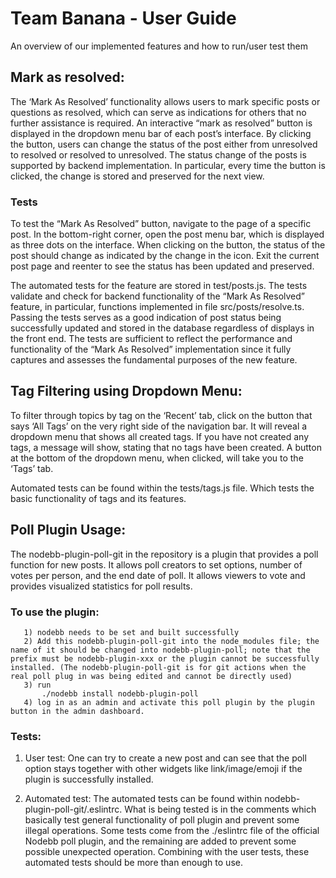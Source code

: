 # Team Banana - User Guide
An overview of our implemented features and how to run/user test them

## Mark as resolved:
The ‘Mark As Resolved’ functionality allows users to mark specific posts or questions as resolved, which can serve as indications for others that no further assistance is required. An interactive “mark as resolved” button is displayed in the dropdown menu bar of each post’s interface. By clicking the button, users can change the status of the post either from unresolved to resolved or resolved to unresolved. The status change of the posts is supported by backend implementation. In particular, every time the button is clicked, the change is stored and preserved for the next view. 

### Tests
To test the “Mark As Resolved” button, navigate to the page of a specific post. In the bottom-right corner, open the post menu bar, which is displayed as three dots on the interface. When clicking on the button, the status of the post should change as indicated by the change in the icon. Exit the current post page and reenter to see the status has been updated and preserved. 

The automated tests for the feature are stored in test/posts.js. The tests validate and check for backend functionality of the “Mark As Resolved” feature, in particular, functions implemented in file src/posts/resolve.ts. Passing the tests serves as a good indication of post status being successfully updated and stored in the database regardless of displays in the front end. The tests are sufficient to reflect the performance and functionality of the “Mark As Resolved” implementation since it fully captures and assesses the fundamental purposes of the new feature. 

## Tag Filtering using Dropdown Menu:
To filter through topics by tag on the ‘Recent’ tab, click on the button that says ‘All Tags’ on the very right side of the navigation bar. It will reveal a dropdown menu that shows all created tags. If you have not created any tags, a message will show, stating that no tags have been created. A button at the bottom of the dropdown menu, when clicked, will take you to the ‘Tags’ tab.

Automated tests can be found within the tests/tags.js file. Which tests the basic functionality of tags and its features.

## Poll Plugin Usage:
The nodebb-plugin-poll-git in the repository is a plugin that provides a poll function for new posts. It allows poll creators to set options, number of votes per person, and the end date of poll. It allows viewers to vote and provides visualized statistics for poll results.


### To use the plugin:
       1) nodebb needs to be set and built successfully
       2) Add this nodebb-plugin-poll-git into the node_modules file; the name of it should be changed into nodebb-plugin-poll; note that the prefix must be nodebb-plugin-xxx or the plugin cannot be successfully installed. (The nodebb-plugin-poll-git is for git actions when the real poll plug in was being edited and cannot be directly used)
       3) run
           ./nodebb install nodebb-plugin-poll
       4) log in as an admin and activate this poll plugin by the plugin button in the admin dashboard.

### Tests:
   1) User test:
       One can try to create a new post and can see that the poll option stays together with other widgets like link/image/emoji if the plugin is successfully installed.


   2) Automated test:
       The automated tests can be found within nodebb-plugin-poll-git/.eslintrc. What is being tested is in the comments which basically test general functionality of poll plugin and prevent some illegal operations.
       Some tests come from the ./eslintrc file of the official Nodebb poll plugin, and the remaining are added to prevent some possible unexpected operation. Combining with the user tests, these automated tests should be more than enough to use.

